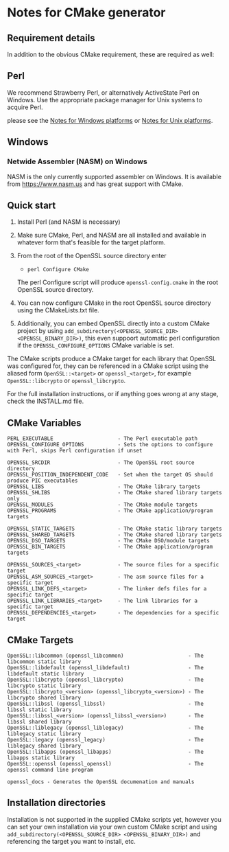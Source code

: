 Notes for CMake generator
===========================

Requirement details
-------------------

In addition to the obvious CMake requirement, these are required as well:

## Perl

We recommend Strawberry Perl, or alternatively ActiveState Perl on Windows.
Use the appropriate package manager for Unix systems to acquire Perl.

please see the [Notes for Windows platforms](NOTES-WINDOWS.md) or [Notes for Unix platforms](NOTES-UNIX.md).


## Windows 

### Netwide Assembler (NASM) on Windows

NASM is the only currently supported assembler on Windows. It is available from <https://www.nasm.us> and has great support with CMake.

Quick start
-----------

 1. Install Perl (and NASM is necessary)

 2. Make sure CMake, Perl, and NASM are all installed and available in whatever form that's feasible for the target platform.

 3. From the root of the OpenSSL source directory enter
    - `perl Configure CMake`

    The perl Configure script will produce `openssl-config.cmake` in the root OpenSSL source directory.

 4. You can now configure CMake in the root OpenSSL source directory using the CMakeLists.txt file.
 
 5. Additionally, you can embed OpenSSL directly into a custom CMake project by using `add_subdirectory(<OPENSSL_SOURCE_DIR> <OPENSSL_BINARY_DIR>)`, this even suppoort automatic perl configuration if the `OPENSSL_CONFIGURE_OPTIONS` CMake variable is set.

The CMake scripts produce a CMake target for each library that OpenSSL was configured for, they can be referenced in a CMake script using the aliased form `OpenSSL::<target>` or `openssl_<target>`, for example `OpenSSL::libcrypto` or `openssl_libcrypto`.

For the full installation instructions, or if anything goes wrong at any stage,
check the INSTALL.md file.

CMake Variables
---------------

    PERL_EXECUTABLE                     - The Perl executable path
    OPENSSL_CONFIGURE_OPTIONS           - Sets the options to configure with Perl, skips Perl configuration if unset

    OPENSSL_SRCDIR                      - The OpenSSL root source directory
    OPENSSL_POSITION_INDEPENDENT_CODE   - Set when the target OS should produce PIC executables
    OPENSSL_LIBS                        - The CMake library targets
    OPENSSL_SHLIBS                      - The CMake shared library targets only
    OPENSSL_MODULES                     - The CMake module targets
    OPENSSL_PROGRAMS                    - The CMake application/program targets

    OPENSSL_STATIC_TARGETS              - The CMake static library targets
    OPENSSL_SHARED_TARGETS              - The CMake shared library targets
    OPENSSL_DSO_TARGETS                 - The CMake DSO/module targets
    OPENSSL_BIN_TARGETS                 - The CMake application/program targets

    OPENSSL_SOURCES_<target>            - The source files for a specific target
    OPENSSL_ASM_SOURCES_<target>        - The asm source files for a specific target
    OPENSSL_LINK_DEFS_<target>          - The linker defs files for a specific target
    OPENSSL_LINK_LIBRARIES_<target>     - The link libraries for a specific target
    OPENSSL_DEPENDENCIES_<target>       - The dependencies for a specific target

CMake Targets
-------------

    OpenSSL::libcommon (openssl_libcommon)                     - The libcommon static library
    OpenSSL::libdefault (openssl_libdefault)                   - The libdefault static library
    OpenSSL::libcrypto (openssl_libcrypto)                     - The libcrypto static library
    OpenSSL::libcrypto_<version> (openssl_libcrypto_<version>) - The libcrypto shared library
    OpenSSL::libssl (openssl_libssl)                           - The libssl static library
    OpenSSL::libssl_<version> (openssl_libssl_<version>)       - The libssl shared library
    OpenSSL::liblegacy (openssl_liblegacy)                     - The liblegacy static library
    OpenSSL::legacy (openssl_legacy)                           - The liblegacy shared library
    OpenSSL::libapps (openssl_libapps)                         - The libapps static library
    OpenSSL::openssl (openssl_openssl)                         - The openssl command line program

    openssl_docs - Generates the OpenSSL documenation and manuals


Installation directories
------------------------

Installation is not supported in the supplied CMake scripts yet, however you can set your own installation via your own custom CMake script and using `add_subdirectory(<OPENSSL_SOURCE_DIR> <OPENSSL_BINARY_DIR>)` and referencing the target you want to install, etc.

